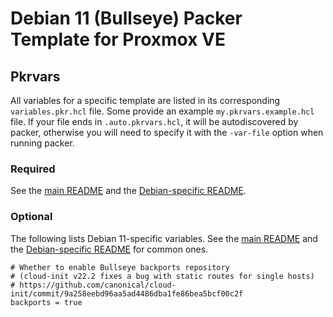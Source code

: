 # Debian 11 (Bullseye) Packer Template for Proxmox VE

## Pkrvars

All variables for a specific template are listed in its corresponding `variables.pkr.hcl` file. Some provide an example `my.pkrvars.example.hcl` file. If your file ends in `.auto.pkrvars.hcl`, it will be autodiscovered by packer, otherwise you will need to specify it with the `-var-file` option when running packer.

### Required

See the [main README](../../README.md) and the [Debian-specific README](../README.md).

### Optional

The following lists Debian 11-specific variables. See the [main README](../../README.md) and the [Debian-specific README](../README.md) for common ones.

```hcl
# Whether to enable Bullseye backports repository
# (cloud-init v22.2 fixes a bug with static routes for single hosts)
# https://github.com/canonical/cloud-init/commit/9a258eebd96aa5ad4486dba1fe86bea5bcf00c2f
backports = true
```
